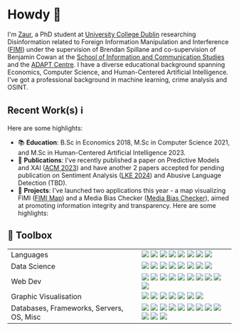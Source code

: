 # Howdy 👋

I'm [Zaur](https://www.zaurgouliev.com/), a PhD student at [University College Dublin](https://www.ucd.ie/) researching Disinformation related to Foreign Information Manipulation and Interference ([FIMI](https://www.eeas.europa.eu/eeas/tackling-disinformation-foreign-information-manipulation-interference_en)) under the supervision of Brendan Spillane and co-supervision of Benjamin Cowan at the [School of Information and Communication Studies](https://www.ucd.ie/ics/) and the [ADAPT Centre](https://www.adaptcentre.ie/). I have a diverse educational background spanning Economics, Computer Science, and Human-Centered Artificial Intelligence. I've got a professional background in machine learning, crime analysis and OSINT.

## Recent Work(s) ℹ️

Here are some highlights:

- 📚 **Education**: B.Sc in Economics 2018, M.Sc in Computer Science 2021, and M.Sc in Human-Centered Artificial Intelligence 2023.
- 📝 **Publications**: I've recently published a paper on Predictive Models and XAI ([ACM 2023](https://dl.acm.org/doi/10.1145/3633083.3633189)) and have another 2 papers accepted for pending publication on Sentiment Analysis ([LKE 2024](https://lkesymposium.tudublin.ie/)) and Abusive Language Detection (TBD).
- 🚀 **Projects**: I've launched two applications this year - a map visualizing FIMI ([FIMI Map](https://www.fimi-map.eu/)) and a Media Bias Checker ([Media Bias Checker](https://mediabiasapp.vercel.app/)), aimed at promoting information integrity and transparency.
Here are some highlights:

## 💼 Toolbox

<table>
  <tr>
    <td valign="middle">
      <span>Languages</span>
    </td>
    <td valign="middle">
      <div float="left">
<div float="left">
    <img src="https://img.shields.io/badge/Python-%233776AB.svg?&style=flat-square&logo=python&logoColor=white"/>
    <img src="https://img.shields.io/badge/R-%23276DC3.svg?&style=flat-square&logo=r&logoColor=white"/>
    <img src="https://img.shields.io/badge/Matlab-%23ff800f.svg?&style=flat-square&logo=octave&logoColor=white"/>
    <img src="https://img.shields.io/badge/Java-%23007396.svg?&style=flat-square&logo=java&logoColor=white"/>
    <img src="https://img.shields.io/badge/SQL-%234169E1.svg?&style=flat-square&logo=postgresql&logoColor=white"/>
    <img src="https://img.shields.io/badge/TypeScript-%233178C6.svg?style=flat-square&logo=typescript&logoColor=white"/>
    <img src="https://img.shields.io/badge/Go-%2300ADD8.svg?style=flat-square&logo=go&logoColor=white"/>
    <img src="https://img.shields.io/badge/Bash-%234EAA25.svg?style=flat-square&logo=gnu-bash&logoColor=white"/>
</div>
      </div>
    </td>
  </tr>
  <tr>
    <td valign="middle">
      <span>Data Science</span>
    </td>
    <td valign="middle">
      <div float="left">
        <img src="https://img.shields.io/badge/PyTorch-%23EE4C2C.svg?&style=flat-square&logo=pytorch&logoColor=white"/>
        <img src="https://img.shields.io/badge/Tensorflow-%23FF6F00.svg?&style=flat-square&logo=tensorflow&logoColor=white"/>
        <img src="https://img.shields.io/badge/Keras-%23D00000.svg?&style=flat-square&logo=keras&logoColor=white"/>
        <img src="https://img.shields.io/badge/ScikitLearn-%23F7931E.svg?&style=flat-square&logo=scikitlearn&logoColor=white"/>
        <img src="https://img.shields.io/badge/Numpy-%23013243.svg?&style=flat-square&logo=numpy&logoColor=white"/>
        <img src="https://img.shields.io/badge/Scipy-%238CAAE6.svg?&style=flat-square&logo=scipy&logoColor=white"/>
        <img src="https://img.shields.io/badge/Pandas-%23150458.svg?&style=flat-square&logo=pandas&logoColor=white"/>
        <img src="https://img.shields.io/badge/Tidyverse-%23276DC3.svg?&style=flat-square&logo=r&logoColor=white"/>
      </div>
    </td>
  </tr>
  <tr>
    <td valign="middle">
      <span>Web Dev</span>
    </td>
    <td valign="middle">
     <div float="left">
    <img src="https://img.shields.io/badge/Javascript-%23F7DF1E.svg?&style=flat-square&logo=javascript&logoColor=black"/>
    <img src="https://img.shields.io/badge/React-%2361DAFB.svg?&style=flat-square&logo=react&logoColor=black"/>
    <img src="https://img.shields.io/badge/Node-%23339933.svg?&style=flat-square&logo=nodedotjs&logoColor=white"/>
    <img src="https://img.shields.io/badge/Shiny-%23276DC3.svg?&style=flat-square&logo=r&logoColor=white"/>
    <img src="https://img.shields.io/badge/HTML5-%23E34F26.svg?&style=flat-square&logo=html5&logoColor=white"/>
    <img src="https://img.shields.io/badge/CSS3-%231572B6.svg?&style=flat-square&logo=css3&logoColor=white"/>
    <img src="https://img.shields.io/badge/Bootstrap-%23563D7C.svg?&style=flat-square&logo=bootstrap&logoColor=white"/>
    <img src="https://img.shields.io/badge/jQuery-%230769AD.svg?&style=flat-square&logo=jquery&logoColor=white"/>
    <img src="https://img.shields.io/badge/Express.js-%2366D36E.svg?&style=flat-square&logo=express&logoColor=white"/>
    <img src="https://img.shields.io/badge/Django-%23092E20.svg?&style=flat-square&logo=django&logoColor=white"/>
</div>
  </tr>
  <tr>
    <td valign="middle">
      <span>Graphic Visualisation</span>
    </td>
    <td valign="middle">
      <div float="left">
    <img src="https://img.shields.io/badge/ggplot2-%23276DC3.svg?&style=flat-square&logo=r&logoColor=white"/>
    <img src="https://img.shields.io/badge/matplotlib-%23F37626.svg?&style=flat-square&logo=python&logoColor=white"/>
    <img src="https://img.shields.io/badge/Seaborn-%2378C5D6.svg?&style=flat-square&logo=python&logoColor=white"/>
    <img src="https://img.shields.io/badge/Plotly-%233F4B75.svg?&style=flat-square&logo=plotly&logoColor=white"/>
    <img src="https://img.shields.io/badge/Bokeh-%23E1567C.svg?&style=flat-square&logo=bokeh&logoColor=white"/>
    <img src="https://img.shields.io/badge/Altair-%2380B4F7.svg?&style=flat-square&logo=vega&logoColor=white"/>
    <img src="https://img.shields.io/badge/ggvis-%235964B2.svg?&style=flat-square&logo=r&logoColor=white"/>
</div>
  </tr>
    <tr>
    <td valign="middle">
      <span>Databases, Frameworks, Servers, OS, Misc</span>
    </td>
    <td valign="middle">
      <div float="left">
    <img src="https://img.shields.io/badge/postgres-%23316192.svg?style=for-the-badge&logo=postgresql&logoColor=white"/>
    <img src="https://img.shields.io/badge/nginx-%23009639.svg?style=for-the-badge&logo=nginx&logoColor=white"/>
    <img src="https://img.shields.io/badge/MongoDB-%234ea94b.svg?style=for-the-badge&logo=mongodb&logoColor=white"/>
    <img src="https://img.shields.io/badge/Ubuntu-E95420?style=for-the-badge&logo=ubuntu&logoColor=white"/>
    <img src="https://img.shields.io/badge/-selenium-%43B02A?style=for-the-badge&logo=selenium&logoColor=white"/>
    <img src="https://img.shields.io/badge/GoogleCloud-%234285F4.svg?style=for-the-badge&logo=google-cloud&logoColor=white"/>
    <img src="https://img.shields.io/badge/AWS-%23232F3E.svg?style=for-the-badge&logo=amazon-aws&logoColor=white"/>
    <img src="https://img.shields.io/badge/MicrosoftAzure-%230089D6.svg?style=for-the-badge&logo=microsoft-azure&logoColor=white"/>
    <img src="https://img.shields.io/badge/PostgresSQL-%23336791.svg?style=for-the-badge&logo=postgresql&logoColor=white"/>
    <img src="https://img.shields.io/badge/Flask-%23000.svg?style=for-the-badge&logo=flask&logoColor=white"/>
    <img src="https://img.shields.io/badge/Django-%23092E20.svg?style=for-the-badge&logo=django&logoColor=white"/>
    <img src="https://img.shields.io/badge/ApacheHadoop-%23D22128.svg?style=for-the-badge&logo=apache-hadoop&logoColor=white"/>
</div>  </tr>
</table>

</table>
